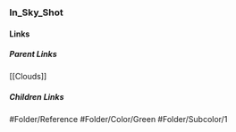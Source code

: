### In_Sky_Shot
#### Links
##### Parent Links
[[Clouds]]
##### Children Links
#Folder/Reference
#Folder/Color/Green
#Folder/Subcolor/1
